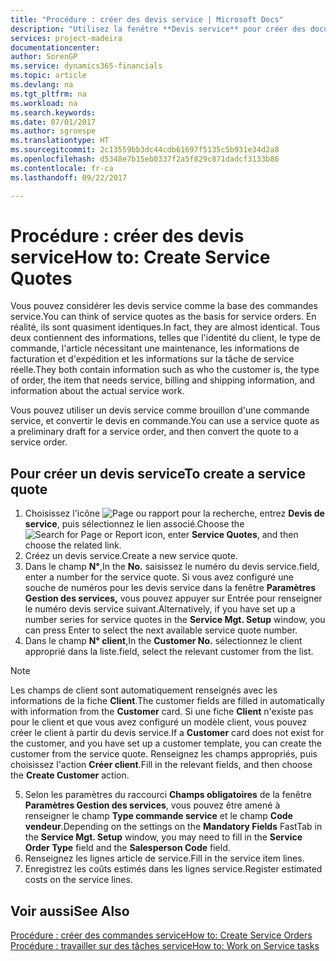 ```yaml
---
title: "Procédure : créer des devis service | Microsoft Docs"
description: "Utilisez la fenêtre **Devis service** pour créer des documents dans lesquels vous saisissez des informations sur un service, tel que les réparations et l'entretien, pour des articles de service à la demande du client. Vous pouvez utiliser un devis service comme brouillon d'une commande service, et convertir le devis en commande."
services: project-madeira
documentationcenter: 
author: SorenGP
ms.service: dynamics365-financials
ms.topic: article
ms.devlang: na
ms.tgt_pltfrm: na
ms.workload: na
ms.search.keywords: 
ms.date: 07/01/2017
ms.author: sgroespe
ms.translationtype: HT
ms.sourcegitcommit: 2c13559bb3dc44cdb61697f5135c5b931e34d2a8
ms.openlocfilehash: d5348e7b15eb0337f2a5f829c871dadcf3133b86
ms.contentlocale: fr-ca
ms.lasthandoff: 09/22/2017

---
```

# <a name="how-to-create-service-quotes"></a><span data-ttu-id="f34f9-104">Procédure : créer des devis service</span><span class="sxs-lookup"><span data-stu-id="f34f9-104">How to: Create Service Quotes</span></span>
<span data-ttu-id="f34f9-105">Vous pouvez considérer les devis service comme la base des commandes service.</span><span class="sxs-lookup"><span data-stu-id="f34f9-105">You can think of service quotes as the basis for service orders.</span></span> <span data-ttu-id="f34f9-106">En réalité, ils sont quasiment identiques.</span><span class="sxs-lookup"><span data-stu-id="f34f9-106">In fact, they are almost identical.</span></span> <span data-ttu-id="f34f9-107">Tous deux contiennent des informations, telles que l'identité du client, le type de commande, l'article nécessitant une maintenance, les informations de facturation et d'expédition et les informations sur la tâche de service réelle.</span><span class="sxs-lookup"><span data-stu-id="f34f9-107">They both contain information such as who the customer is, the type of order, the item that needs service, billing and shipping information, and information about the actual service work.</span></span>
 
<span data-ttu-id="f34f9-108">Vous pouvez utiliser un devis service comme brouillon d'une commande service, et convertir le devis en commande.</span><span class="sxs-lookup"><span data-stu-id="f34f9-108">You can use a service quote as a preliminary draft for a service order, and then convert the quote to a service order.</span></span>  
  
## <a name="to-create-a-service-quote"></a><span data-ttu-id="f34f9-109">Pour créer un devis service</span><span class="sxs-lookup"><span data-stu-id="f34f9-109">To create a service quote</span></span>  
1. <span data-ttu-id="f34f9-110">Choisissez l'icône ![Page ou rapport pour la recherche](media/ui-search/search_small.png "icône Page ou rapport pour la recherche"), entrez **Devis de service**, puis sélectionnez le lien associé.</span><span class="sxs-lookup"><span data-stu-id="f34f9-110">Choose the ![Search for Page or Report](media/ui-search/search_small.png "Search for Page or Report icon") icon, enter **Service Quotes**, and then choose the related link.</span></span>  
2. <span data-ttu-id="f34f9-111">Créez un devis service.</span><span class="sxs-lookup"><span data-stu-id="f34f9-111">Create a new service quote.</span></span>  
3. <span data-ttu-id="f34f9-112">Dans le champ **N°**,</span><span class="sxs-lookup"><span data-stu-id="f34f9-112">In the **No.**</span></span> <span data-ttu-id="f34f9-113">saisissez le numéro du devis service.</span><span class="sxs-lookup"><span data-stu-id="f34f9-113">field, enter a number for the service quote.</span></span> <span data-ttu-id="f34f9-114">Si vous avez configuré une souche de numéros pour les devis service dans la fenêtre **Paramètres Gestion des services,** vous pouvez appuyer sur Entrée pour renseigner le numéro devis service suivant.</span><span class="sxs-lookup"><span data-stu-id="f34f9-114">Alternatively, if you have set up a number series for service quotes in the **Service Mgt. Setup** window, you can press Enter to select the next available service quote number.</span></span>  
4. <span data-ttu-id="f34f9-115">Dans le champ **N° client**,</span><span class="sxs-lookup"><span data-stu-id="f34f9-115">In the **Customer No.**</span></span>  <span data-ttu-id="f34f9-116">sélectionnez le client approprié dans la liste.</span><span class="sxs-lookup"><span data-stu-id="f34f9-116">field, select the relevant customer from the list.</span></span>  

  > [!Note]  
  >  <span data-ttu-id="f34f9-117">Les champs de client sont automatiquement renseignés avec les informations de la fiche **Client**.</span><span class="sxs-lookup"><span data-stu-id="f34f9-117">The customer fields are filled in automatically with information from the **Customer** card.</span></span> <span data-ttu-id="f34f9-118">Si une fiche **Client** n'existe pas pour le client et que vous avez configuré un modèle client, vous pouvez créer le client à partir du devis service.</span><span class="sxs-lookup"><span data-stu-id="f34f9-118">If a **Customer** card does not exist for the customer, and you have set up a customer template, you can create the customer from the service quote.</span></span> <span data-ttu-id="f34f9-119">Renseignez les champs appropriés, puis choisissez l'action **Créer client**.</span><span class="sxs-lookup"><span data-stu-id="f34f9-119">Fill in the relevant fields, and then choose the **Create Customer** action.</span></span>  
  
5. <span data-ttu-id="f34f9-120">Selon les paramètres du raccourci **Champs obligatoires** de la fenêtre **Paramètres Gestion des services**, vous pouvez être amené à renseigner le champ **Type commande service** et le champ **Code vendeur**.</span><span class="sxs-lookup"><span data-stu-id="f34f9-120">Depending on the settings on the **Mandatory Fields** FastTab in the **Service Mgt. Setup** window, you may need to fill in the **Service Order Type** field and the **Salesperson Code** field.</span></span>  
6. <span data-ttu-id="f34f9-121">Renseignez les lignes article de service.</span><span class="sxs-lookup"><span data-stu-id="f34f9-121">Fill in the service item lines.</span></span>  
7. <span data-ttu-id="f34f9-122">Enregistrez les coûts estimés dans les lignes service.</span><span class="sxs-lookup"><span data-stu-id="f34f9-122">Register estimated costs on the service lines.</span></span>  
  
## <a name="see-also"></a><span data-ttu-id="f34f9-123">Voir aussi</span><span class="sxs-lookup"><span data-stu-id="f34f9-123">See Also</span></span>  
[<span data-ttu-id="f34f9-124">Procédure : créer des commandes service</span><span class="sxs-lookup"><span data-stu-id="f34f9-124">How to: Create Service Orders</span></span>](service-how-to-create-service-orders.md)  
[<span data-ttu-id="f34f9-125">Procédure : travailler sur des tâches service</span><span class="sxs-lookup"><span data-stu-id="f34f9-125">How to: Work on Service tasks</span></span>](service-how-to-work-on-service-tasks.md)  

 
